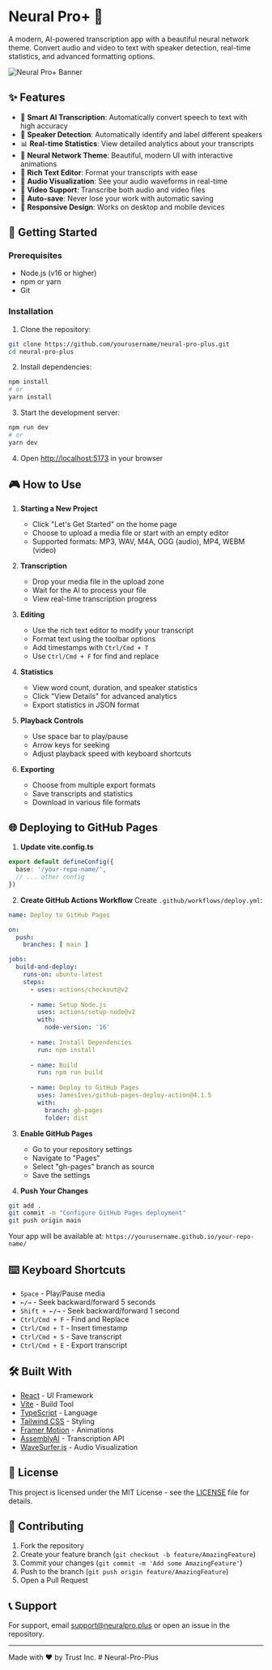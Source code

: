 # Neural Pro+ 🧠

A modern, AI-powered transcription app with a beautiful neural network theme. Convert audio and video to text with speaker detection, real-time statistics, and advanced formatting options.

![Neural Pro+ Banner](public/banner.png)

## ✨ Features

- 🎯 **Smart AI Transcription**: Automatically convert speech to text with high accuracy
- 👥 **Speaker Detection**: Automatically identify and label different speakers
- 📊 **Real-time Statistics**: View detailed analytics about your transcripts
- 🎨 **Neural Network Theme**: Beautiful, modern UI with interactive animations
- 📝 **Rich Text Editor**: Format your transcripts with ease
- 🎵 **Audio Visualization**: See your audio waveforms in real-time
- 🎥 **Video Support**: Transcribe both audio and video files
- 💾 **Auto-save**: Never lose your work with automatic saving
- 📱 **Responsive Design**: Works on desktop and mobile devices

## 🚀 Getting Started

### Prerequisites

- Node.js (v16 or higher)
- npm or yarn
- Git

### Installation

1. Clone the repository:
```bash
git clone https://github.com/yourusername/neural-pro-plus.git
cd neural-pro-plus
```

2. Install dependencies:
```bash
npm install
# or
yarn install
```

3. Start the development server:
```bash
npm run dev
# or
yarn dev
```

4. Open [http://localhost:5173](http://localhost:5173) in your browser

## 🎮 How to Use

1. **Starting a New Project**
   - Click "Let's Get Started" on the home page
   - Choose to upload a media file or start with an empty editor
   - Supported formats: MP3, WAV, M4A, OGG (audio), MP4, WEBM (video)

2. **Transcription**
   - Drop your media file in the upload zone
   - Wait for the AI to process your file
   - View real-time transcription progress

3. **Editing**
   - Use the rich text editor to modify your transcript
   - Format text using the toolbar options
   - Add timestamps with `Ctrl/Cmd + T`
   - Use `Ctrl/Cmd + F` for find and replace

4. **Statistics**
   - View word count, duration, and speaker statistics
   - Click "View Details" for advanced analytics
   - Export statistics in JSON format

5. **Playback Controls**
   - Use space bar to play/pause
   - Arrow keys for seeking
   - Adjust playback speed with keyboard shortcuts

6. **Exporting**
   - Choose from multiple export formats
   - Save transcripts and statistics
   - Download in various file formats

## 🌐 Deploying to GitHub Pages

1. **Update vite.config.ts**
```ts
export default defineConfig({
  base: '/your-repo-name/',
  // ... other config
})
```

2. **Create GitHub Actions Workflow**
Create `.github/workflows/deploy.yml`:
```yaml
name: Deploy to GitHub Pages

on:
  push:
    branches: [ main ]

jobs:
  build-and-deploy:
    runs-on: ubuntu-latest
    steps:
      - uses: actions/checkout@v2
      
      - name: Setup Node.js
        uses: actions/setup-node@v2
        with:
          node-version: '16'
          
      - name: Install Dependencies
        run: npm install
        
      - name: Build
        run: npm run build
        
      - name: Deploy to GitHub Pages
        uses: JamesIves/github-pages-deploy-action@4.1.5
        with:
          branch: gh-pages
          folder: dist
```

3. **Enable GitHub Pages**
   - Go to your repository settings
   - Navigate to "Pages"
   - Select "gh-pages" branch as source
   - Save the settings

4. **Push Your Changes**
```bash
git add .
git commit -m "Configure GitHub Pages deployment"
git push origin main
```

Your app will be available at: `https://yourusername.github.io/your-repo-name/`

## ⌨️ Keyboard Shortcuts

- `Space` - Play/Pause media
- `←/→` - Seek backward/forward 5 seconds
- `Shift + ←/→` - Seek backward/forward 1 second
- `Ctrl/Cmd + F` - Find and Replace
- `Ctrl/Cmd + T` - Insert timestamp
- `Ctrl/Cmd + S` - Save transcript
- `Ctrl/Cmd + E` - Export transcript

## 🛠️ Built With

- [React](https://reactjs.org/) - UI Framework
- [Vite](https://vitejs.dev/) - Build Tool
- [TypeScript](https://www.typescriptlang.org/) - Language
- [Tailwind CSS](https://tailwindcss.com/) - Styling
- [Framer Motion](https://www.framer.com/motion/) - Animations
- [AssemblyAI](https://www.assemblyai.com/) - Transcription API
- [WaveSurfer.js](https://wavesurfer-js.org/) - Audio Visualization

## 📄 License

This project is licensed under the MIT License - see the [LICENSE](LICENSE) file for details.

## 🤝 Contributing

1. Fork the repository
2. Create your feature branch (`git checkout -b feature/AmazingFeature`)
3. Commit your changes (`git commit -m 'Add some AmazingFeature'`)
4. Push to the branch (`git push origin feature/AmazingFeature`)
5. Open a Pull Request

## 📞 Support

For support, email support@neuralpro.plus or open an issue in the repository.

---

Made with ❤️ by Trust Inc.
#   N e u r a l - P r o - P l u s  
 
